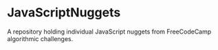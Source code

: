 # JavaScriptNuggets
A repository holding individual JavaScript nuggets from FreeCodeCamp algorithmic challenges.
